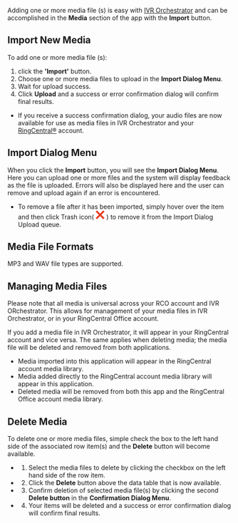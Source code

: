 Adding one or more media file (s) is easy with [IVR Orchestrator](https://ivrorchestrator.ps.ringcentral.com) and can be accomplished in the **Media** section of the app with the **Import** button.

## Import New Media

To add one or more media file (s):

1. click the **'Import'** button.
2. Choose one or more media files to upload in the **Import Dialog Menu**.
3. Wait for upload success.
4. Click **Upload** and a success or error confirmation dialog will confirm final results.

* If you receive a success confirmation dialog, your audio files are now available for use as media files in IVR Orchestrator and your [RingCentral®](https://ringcentral.com) account. 

## Import Dialog Menu

When you click the **Import** button, you will see the **Import Dialog Menu**. Here you can upload one or more files and the system will display feedback as the file is uploaded. Errors will also be displayed here and the user can remove and upload again if an error is encountered.

* To remove a file after it has been imported, simply hover over the item and then click Trash icon( ![Trash icon](../assets/remove.svg "Trash icon") ) to remove it from the Import Dialog Upload queue.


## Media File Formats
MP3 and WAV file types are supported.

## Managing Media Files

Please note that all media is universal across your RCO account and IVR ORchestrator. This allows for management of your media files in IVR Orchestrator, or in your RingCentral Office account.

If you add a media file in IVR Orchestrator, it will appear in your RingCentral account and vice versa. The same applies when deleting media; the media file will be deleted and removed from both applications.

* Media imported into this application will appear in the RingCentral account media library.
* Media added directly to the RingCentral account media library will appear in this application.
* Deleted media will be removed from both this app and the RingCentral Office account media library.

## Delete Media

To delete one or more media files, simple check the box to the left hand side of the associated row item(s) and the **Delete** button will become available. 

* 1. Select the media files to delete by clicking the checkbox on the left hand side of the row item.
* 2. Click the **Delete** button above the data table that is now available.
* 3. Confirm deletion of selected media file(s) by clicking the second **Delete button** in the **Confirmation Dialog Menu**.
* 4. Your items will be deleted and a success or error confirmation dialog will confirm final results.
